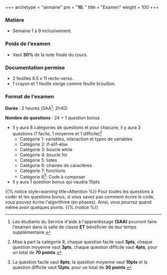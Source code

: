 +++
archetype = "semaine"
pre = "<b>10. </b>"
title = "Examen"
weight = 100
+++

### Matière

- Semaine 1 à 9 inclusivement.

### Poids de l'examen

- Vaut **30%** de la note finale du cours.

### Documentation permise

- 2 feuilles 8.5 x 11 recto-verso.
- 1 crayon et 1 feuille vierge comme feuille brouillon.

### Format de l'examen

**Durée** : 2 heures (SAA[^1]: 2h40)

**Nombre de questions** : 24 + 1 question bonus

- Il y aura 8 catégories de questions et pour chacune, il y aura 3 questions (1 facile, 1 moyenne et 1 difficile)[^2]
	- Catégorie 1: variables, interaction et types de variables
	- Catégorie 2: if-elif-else
	- Catégorie 3: boucle while
	- Catégorie 4: boucle for
	- Catégorie 5: listes
	- Catégorie 6: chaines de caractères
	- Catégorie 7: fonctions
	- Catégorie 8[^3]: Code à composer
- Il y aura 1 question bonus qui vaudra 10pts

{{% notice style=warning title=Attention %}}
Pour toutes les questions à coder et les questions bonus, si vous savez pas comment écrire le code, vous pouvez écrire l'algorithme (en phases). Ainsi, vous pourrez quand même avoir quelques points.
{{% /notice %}}


[^1]: Les étudiants du Service d'aide à l'apprentissage **(SAA)** pourront faire l'examen dans la salle de classe **ET** bénéficier de leur temps supplémentaire.
[^2]: Mise à part la catégorie 8, chaque question facile vaut **3pts**, chaque question moyenne vaut **3pts**, chaque question difficile vaut **4pts**, pour un total de **70 points**.
[^3]: La question facile vaut **8pts**, la question moyenne vaut **10pts** et la question difficile vaut **12pts**, pour un total de **30 points**.
